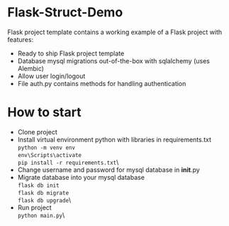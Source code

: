 # Flask-Struct-Demo
Flask project template contains a working example of a Flask project with features:
- Ready to ship Flask project template
- Database mysql migrations out-of-the-box with sqlalchemy (uses Alembic)
- Allow user login/logout
- File auth.py contains methods for handling authentication

# How to start
- Clone project
- Install virtual environment python with libraries in requirements.txt\
    `python -m venv env`\
    `env\Scripts\activate`\
    `pip install -r requirements.txt`\
- Change username and password for mysql database in __init__.py
- Migrate database into your mysql database\
    `flask db init`\
    `flask db migrate`\
    `flask db upgrade`\
- Run project\
    `python main.py`\

